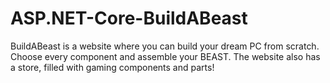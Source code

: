 # ASP.NET-Core-BuildABeast
BuildABeast is a website where you can build your dream PC from scratch. Choose every component and assemble your BEAST. The website also has a store, filled with gaming components and parts!
